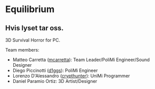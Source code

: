 # Equilibrium
## Hvis lyset tar oss.
3D Survival Horror for PC.

Team members:  
- Matteo Carretta ([mcarretta](https://github.com/mcarretta)): Team Leader/PoliMi Engineer/Sound Designer
- Diego Piccinotti ([d1ggs](https://github.com/d1ggs)): PoliMi Engineer
- Lorenzo D'Alessandro ([crypthunter](https://github.com/crypthunter)): UniMi Programmer
- Daniel Paramio Ortiz: 3D Artist/Designer 



